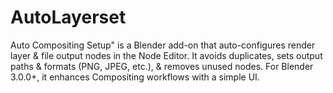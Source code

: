 # AutoLayerset
Auto Compositing Setup" is a Blender add-on that auto-configures render layer &amp; file output nodes in the Node Editor. It avoids duplicates, sets output paths &amp; formats (PNG, JPEG, etc.), &amp; removes unused nodes. For Blender 3.0.0+, it enhances Compositing workflows with a simple UI.
